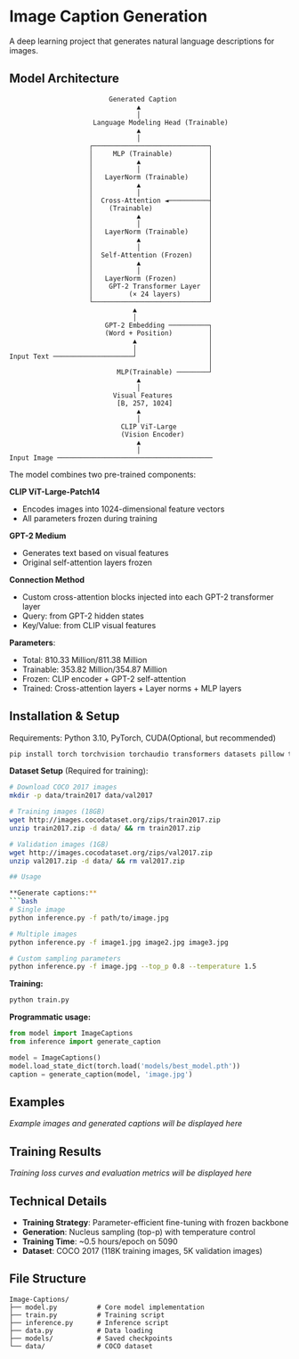 # Image Caption Generation

A deep learning project that generates natural language descriptions for images.

## Model Architecture

```
                         Generated Caption
                                ▲
                                │
                     Language Modeling Head (Trainable)
                                ▲
                                │
                    ┌─────────────────────────────┐
                    │     MLP (Trainable)         │
                    │           ▲                 │
                    │           │                 │
                    │   LayerNorm (Trainable)     │
                    │           ▲                 │
                    │           │                 │
                    │  Cross-Attention ◄──────────┤
                    │    (Trainable)              │
                    │           ▲                 │
                    │           │                 │
                    │   LayerNorm (Trainable)     │
                    │           ▲                 │
                    │           │                 │
                    │  Self-Attention (Frozen)    │
                    │           ▲                 │
                    │           │                 │
                    │   LayerNorm (Frozen)        │
                    │    GPT-2 Transformer Layer  │
                    │         (× 24 layers)       │
                    └─────────────────────────────┘
                               ▲
                               │
                        GPT-2 Embedding ──────────┐
                        (Word + Position)         │
                               ▲                  │
                               │                  │
Input Text ────────────────────┘                  │
                                                  │
                           MLP(Trainable) ────────┘
                                ▲
                                │                 
                          Visual Features
                           [B, 257, 1024]
                                ▲
                                │
                            CLIP ViT-Large
                            (Vision Encoder)
                                ▲
                                │
Input Image ───────────────────────────────────────
```

The model combines two pre-trained components:

**CLIP ViT-Large-Patch14**
- Encodes images into 1024-dimensional feature vectors
- All parameters frozen during training

**GPT-2 Medium** 
- Generates text based on visual features
- Original self-attention layers frozen

**Connection Method**
- Custom cross-attention blocks injected into each GPT-2 transformer layer
- Query: from GPT-2 hidden states
- Key/Value: from CLIP visual features

**Parameters**:
- Total: 810.33 Million/811.38 Million
- Trainable: 353.82 Million/354.87 Million
- Frozen: CLIP encoder + GPT-2 self-attention
- Trained: Cross-attention layers + Layer norms + MLP layers

## Installation & Setup

Requirements: Python 3.10, PyTorch, CUDA(Optional, but recommended)

```bash
pip install torch torchvision torchaudio transformers datasets pillow tqdm numpy accelerate
```

**Dataset Setup** (Required for training):
```bash
# Download COCO 2017 images
mkdir -p data/train2017 data/val2017

# Training images (18GB)
wget http://images.cocodataset.org/zips/train2017.zip
unzip train2017.zip -d data/ && rm train2017.zip

# Validation images (1GB)
wget http://images.cocodataset.org/zips/val2017.zip  
unzip val2017.zip -d data/ && rm val2017.zip

## Usage

**Generate captions:**
```bash
# Single image
python inference.py -f path/to/image.jpg

# Multiple images
python inference.py -f image1.jpg image2.jpg image3.jpg

# Custom sampling parameters
python inference.py -f image.jpg --top_p 0.8 --temperature 1.5
```

**Training:**
```bash
python train.py
```

**Programmatic usage:**
```python
from model import ImageCaptions
from inference import generate_caption

model = ImageCaptions()
model.load_state_dict(torch.load('models/best_model.pth'))
caption = generate_caption(model, 'image.jpg')
```

## Examples

<!-- Add your example images and captions here -->
*Example images and generated captions will be displayed here*

## Training Results

<!-- Add your training loss curves and metrics here -->
*Training loss curves and evaluation metrics will be displayed here*

## Technical Details

- **Training Strategy**: Parameter-efficient fine-tuning with frozen backbone
- **Generation**: Nucleus sampling (top-p) with temperature control
- **Training Time**: ~0.5 hours/epoch on 5090
- **Dataset**: COCO 2017 (118K training images, 5K validation images)

## File Structure

```
Image-Captions/
├── model.py          # Core model implementation
├── train.py          # Training script  
├── inference.py      # Inference script
├── data.py           # Data loading
├── models/           # Saved checkpoints
└── data/             # COCO dataset
```
